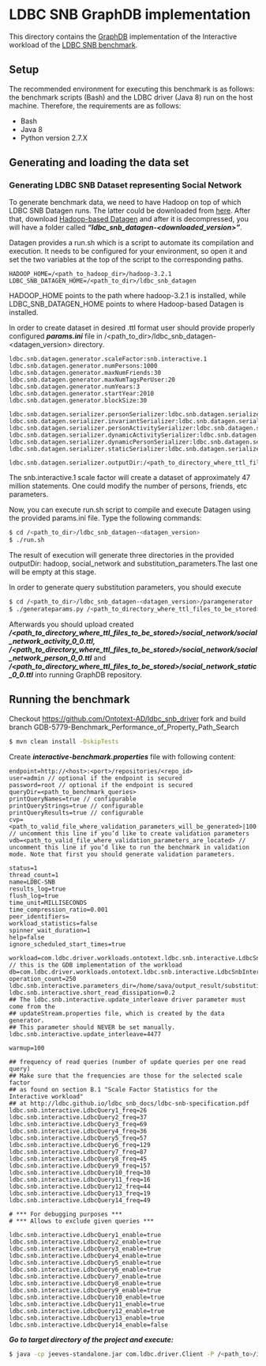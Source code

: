 # LDBC SNB GraphDB implementation

This directory contains the [GraphDB](https://www.ontotext.com/products/graphdb/) implementation of the Interactive workload of the [LDBC SNB benchmark](https://github.com/ldbc/ldbc_snb_docs).

## Setup

The recommended environment for executing this benchmark is as follows: the benchmark scripts (Bash) and the LDBC driver (Java 8) run on the host machine. Therefore, the requirements are as follows:

* Bash
* Java 8
* Python version 2.7.X

## Generating and loading the data set

### Generating LDBC SNB Dataset representing Social Network

To generate benchmark data, we need to have Hadoop on top of which LDBC SNB Datagen runs. The latter could be downloaded from [here](http://archive.apache.org/dist/hadoop/core/hadoop-3.2.1/hadoop-3.2.1.tar.gz).
After that, download [Hadoop-based Datagen](https://github.com/ldbc/ldbc_snb_datagen_hadoop) and after it is decompressed, you will have a folder called ***“ldbc_snb_datagen-<downloaded_version>”***.

Datagen provides a run.sh which is a script to automate its compilation and execution. It needs to be configured for your environment, so open it and set the two variables at the top of the script to the corresponding paths.

```
HADOOP_HOME=/<path_to_hadoop_dir>/hadoop-3.2.1
LDBC_SNB_DATAGEN_HOME=/<path_to_dir>/ldbc_snb_datagen
```

HADOOP_HOME points to the path where hadoop-3.2.1 is installed, while LDBC_SNB_DATAGEN_HOME points to where Hadoop-based Datagen is installed.

In order to create dataset in desired .ttl format user should provide properly configured ***params.ini*** file in /<path_to_dir>/ldbc_snb_datagen-<datagen_version> directory.

```
ldbc.snb.datagen.generator.scaleFactor:snb.interactive.1                                                                              
ldbc.snb.datagen.generator.numPersons:1000                                                                                          
ldbc.snb.datagen.generator.maxNumFriends:30                                                                                          
ldbc.snb.datagen.generator.maxNumTagsPerUser:20                                                                                   
ldbc.snb.datagen.generator.numYears:3                                                                                         
ldbc.snb.datagen.generator.startYear:2010                                                                                          
ldbc.snb.datagen.generator.blockSize:30                                                                                            
                                                                                                                                        
ldbc.snb.datagen.serializer.personSerializer:ldbc.snb.datagen.serializer.snb.interactive.TurtlePersonSerializer               
ldbc.snb.datagen.serializer.invariantSerializer:ldbc.snb.datagen.serializer.snb.interactive.TurtleInvariantSerializer              
ldbc.snb.datagen.serializer.personActivitySerializer:ldbc.snb.datagen.serializer.snb.interactive.TurtlePersonActivitySerializer
ldbc.snb.datagen.serializer.dynamicActivitySerializer:ldbc.snb.datagen.serializer.snb.turtle.TurtleDynamicActivitySerializer    
ldbc.snb.datagen.serializer.dynamicPersonSerializer:ldbc.snb.datagen.serializer.snb.turtle.TurtleDynamicPersonSerializer     
ldbc.snb.datagen.serializer.staticSerializer:ldbc.snb.datagen.serializer.snb.turtle.TurtleStaticSerializer                        

ldbc.snb.datagen.serializer.outputDir:/<path_to_directory_where_ttl_files_to_be_stored>
```
The snb.interactive.1 scale factor will create a dataset of approximately 47 million statements. One could modify the number of persons, friends, etc parameters.

Now, you can execute run.sh script to compile and execute Datagen using the provided params.ini file. Type the following commands:
```bash
$ cd /<path_to_dir>/ldbc_snb_datagen-<datagen_version>
$ ./run.sh
```
The result of execution will generate three directories in the provided outputDir: hadoop, social_network and substitution_parameters.The last one will be empty at this stage.

In order to generate query substitution parameters, you should execute
```bash
$ cd /<path_to_dir>/ldbc_snb_datagen-<datagen_version>/paramgenerator
$ ./generateparams.py /<path_to_directory_where_ttl_files_to_be_stored>/hadoop /<path_to_directory_where_ttl_files_to_be_stored>/substitution_parameters.
```
Afterwards you should upload created ***/<path_to_directory_where_ttl_files_to_be_stored>/social_network/social_network_activity_0_0.ttl,  /<path_to_directory_where_ttl_files_to_be_stored>/social_network/social_network_person_0_0.ttl*** and ***/<path_to_directory_where_ttl_files_to_be_stored>/social_network_static_0_0.ttl*** into running GraphDB repository.

## Running the benchmark

Checkout https://github.com/Ontotext-AD/ldbc_snb_driver fork and build branch GDB-5779-Benchmark_Performance_of_Property_Path_Search 
```bash
$ mvn clean install -DskipTests
```

Create ***interactive-benchmark.properties*** file with following content:

```
endpoint=http://<host>:<port>/repositories/<repo_id>
user=admin // optional if the endpoint is secured
password=root // optional if the endpoint is secured
queryDir=<path_to_benchmark_queries>
printQueryNames=true // configurable
printQueryStrings=true // configurable
printQueryResults=true // configurable
cvp=<path_to_valid_file_where_validation_parameters_will_be_generated>|100 // uncomment this line if you’d like to create validation parameters
vdb=<path_to_valid_file_where_validation_parameters_are_located> // uncomment this line if you’d like to run the benchmark in validation mode. Note that first you should generate validation parameters.

status=1
thread_count=1
name=LDBC-SNB
results_log=true
flush_log=true
time_unit=MILLISECONDS
time_compression_ratio=0.001
peer_identifiers=
workload_statistics=false
spinner_wait_duration=1
help=false
ignore_scheduled_start_times=true

workload=com.ldbc.driver.workloads.ontotext.ldbc.snb.interactive.LdbcSnbInteractiveGraphDBWorkload // this is the GDB implementation of the workload
db=com.ldbc.driver.workloads.ontotext.ldbc.snb.interactive.LdbcSnbInteractiveGraphDb
operation_count=250
ldbc.snb.interactive.parameters_dir=/home/sava/output_result/substitution_parameters/
ldbc.snb.interactive.short_read_dissipation=0.2
## The ldbc.snb.interactive.update_interleave driver parameter must come from the
## updateStream.properties file, which is created by the data generator.
## This parameter should NEVER be set manually.
ldbc.snb.interactive.update_interleave=4477

warmup=100

## frequency of read queries (number of update queries per one read query)
## Make sure that the frequencies are those for the selected scale factor
## as found on section B.1 "Scale Factor Statistics for the Interactive workload"
## at http://ldbc.github.io/ldbc_snb_docs/ldbc-snb-specification.pdf
ldbc.snb.interactive.LdbcQuery1_freq=26
ldbc.snb.interactive.LdbcQuery2_freq=37
ldbc.snb.interactive.LdbcQuery3_freq=69
ldbc.snb.interactive.LdbcQuery4_freq=36
ldbc.snb.interactive.LdbcQuery5_freq=57
ldbc.snb.interactive.LdbcQuery6_freq=129
ldbc.snb.interactive.LdbcQuery7_freq=87
ldbc.snb.interactive.LdbcQuery8_freq=45
ldbc.snb.interactive.LdbcQuery9_freq=157
ldbc.snb.interactive.LdbcQuery10_freq=30
ldbc.snb.interactive.LdbcQuery11_freq=16
ldbc.snb.interactive.LdbcQuery12_freq=44
ldbc.snb.interactive.LdbcQuery13_freq=19
ldbc.snb.interactive.LdbcQuery14_freq=49

# *** For debugging purposes ***
# *** Allows to exclude given queries ***

ldbc.snb.interactive.LdbcQuery1_enable=true
ldbc.snb.interactive.LdbcQuery2_enable=true
ldbc.snb.interactive.LdbcQuery3_enable=true
ldbc.snb.interactive.LdbcQuery4_enable=true
ldbc.snb.interactive.LdbcQuery5_enable=true
ldbc.snb.interactive.LdbcQuery6_enable=true
ldbc.snb.interactive.LdbcQuery7_enable=true
ldbc.snb.interactive.LdbcQuery8_enable=true
ldbc.snb.interactive.LdbcQuery9_enable=true
ldbc.snb.interactive.LdbcQuery10_enable=true
ldbc.snb.interactive.LdbcQuery11_enable=true
ldbc.snb.interactive.LdbcQuery12_enable=true
ldbc.snb.interactive.LdbcQuery13_enable=true
ldbc.snb.interactive.LdbcQuery14_enable=false
```

***Go to target directory of the project and execute:***

```bash
$ java -cp jeeves-standalone.jar com.ldbc.driver.Client -P /<path_to>/interactive-benchmark.properties
```